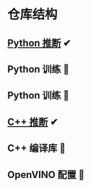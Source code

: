 # 仓库结构

## [Python 推断](./RVM_infer/) ✔

## Python 训练 👀

## Python 训练 👀

## [C++ 推断](https://gitee.com/solen0/video-matting/tree/master/RVM_lite.ai.toolkit_Window_1.0) ✔

## C++ 编译库 👀

## OpenVINO 配置 👀

